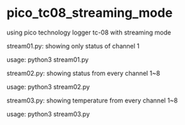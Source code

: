 # pico_tc08_streaming_mode
using pico technology logger tc-08 with streaming mode

stream01.py: showing only status of channel 1

usage: python3 stream01.py

stream02.py: showing status from every channel 1~8

usage: python3 stream02.py

stream03.py: showing temperature from every channel 1~8

usage: python3 stream03.py

